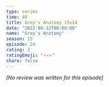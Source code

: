```yaml
---
type: series
time: 40
title: Grey's Anatomy 15x24
date: "2022-08-12T00:00:00"
name: "Grey's Anatomy"
season: 15
episode: 24
rating: 3
ratingEmoji: "⭐️⭐️⭐️"
share: false
---
```


*[No review was written for this episode]*
